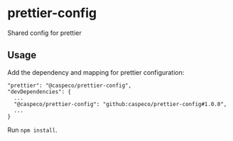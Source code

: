 # prettier-config

Shared config for prettier

## Usage

Add the dependency and mapping for prettier configuration:

```
"prettier": "@caspeco/prettier-config",
"devDependencies": {
  ...
  "@caspeco/prettier-config": "github:caspeco/prettier-config#1.0.0",
  ...
}
```

Run `npm install`.